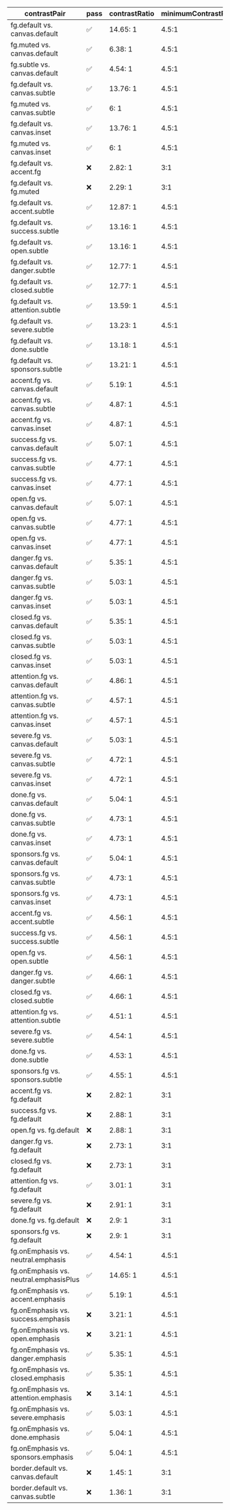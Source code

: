 | contrastPair | pass | contrastRatio | minimumContrastRatio |
| --- | --- | --- | --- |
| fg.default vs. canvas.default | ✅ | 14.65: 1 | 4.5:1 |
| fg.muted vs. canvas.default | ✅ | 6.38: 1 | 4.5:1 |
| fg.subtle vs. canvas.default | ✅ | 4.54: 1 | 4.5:1 |
| fg.default vs. canvas.subtle | ✅ | 13.76: 1 | 4.5:1 |
| fg.muted vs. canvas.subtle | ✅ | 6: 1 | 4.5:1 |
| fg.default vs. canvas.inset | ✅ | 13.76: 1 | 4.5:1 |
| fg.muted vs. canvas.inset | ✅ | 6: 1 | 4.5:1 |
| fg.default vs. accent.fg | ❌ | 2.82: 1 | 3:1 |
| fg.default vs. fg.muted | ❌ | 2.29: 1 | 3:1 |
| fg.default vs. accent.subtle | ✅ | 12.87: 1 | 4.5:1 |
| fg.default vs. success.subtle | ✅ | 13.16: 1 | 4.5:1 |
| fg.default vs. open.subtle | ✅ | 13.16: 1 | 4.5:1 |
| fg.default vs. danger.subtle | ✅ | 12.77: 1 | 4.5:1 |
| fg.default vs. closed.subtle | ✅ | 12.77: 1 | 4.5:1 |
| fg.default vs. attention.subtle | ✅ | 13.59: 1 | 4.5:1 |
| fg.default vs. severe.subtle | ✅ | 13.23: 1 | 4.5:1 |
| fg.default vs. done.subtle | ✅ | 13.18: 1 | 4.5:1 |
| fg.default vs. sponsors.subtle | ✅ | 13.21: 1 | 4.5:1 |
| accent.fg vs. canvas.default | ✅ | 5.19: 1 | 4.5:1 |
| accent.fg vs. canvas.subtle | ✅ | 4.87: 1 | 4.5:1 |
| accent.fg vs. canvas.inset | ✅ | 4.87: 1 | 4.5:1 |
| success.fg vs. canvas.default | ✅ | 5.07: 1 | 4.5:1 |
| success.fg vs. canvas.subtle | ✅ | 4.77: 1 | 4.5:1 |
| success.fg vs. canvas.inset | ✅ | 4.77: 1 | 4.5:1 |
| open.fg vs. canvas.default | ✅ | 5.07: 1 | 4.5:1 |
| open.fg vs. canvas.subtle | ✅ | 4.77: 1 | 4.5:1 |
| open.fg vs. canvas.inset | ✅ | 4.77: 1 | 4.5:1 |
| danger.fg vs. canvas.default | ✅ | 5.35: 1 | 4.5:1 |
| danger.fg vs. canvas.subtle | ✅ | 5.03: 1 | 4.5:1 |
| danger.fg vs. canvas.inset | ✅ | 5.03: 1 | 4.5:1 |
| closed.fg vs. canvas.default | ✅ | 5.35: 1 | 4.5:1 |
| closed.fg vs. canvas.subtle | ✅ | 5.03: 1 | 4.5:1 |
| closed.fg vs. canvas.inset | ✅ | 5.03: 1 | 4.5:1 |
| attention.fg vs. canvas.default | ✅ | 4.86: 1 | 4.5:1 |
| attention.fg vs. canvas.subtle | ✅ | 4.57: 1 | 4.5:1 |
| attention.fg vs. canvas.inset | ✅ | 4.57: 1 | 4.5:1 |
| severe.fg vs. canvas.default | ✅ | 5.03: 1 | 4.5:1 |
| severe.fg vs. canvas.subtle | ✅ | 4.72: 1 | 4.5:1 |
| severe.fg vs. canvas.inset | ✅ | 4.72: 1 | 4.5:1 |
| done.fg vs. canvas.default | ✅ | 5.04: 1 | 4.5:1 |
| done.fg vs. canvas.subtle | ✅ | 4.73: 1 | 4.5:1 |
| done.fg vs. canvas.inset | ✅ | 4.73: 1 | 4.5:1 |
| sponsors.fg vs. canvas.default | ✅ | 5.04: 1 | 4.5:1 |
| sponsors.fg vs. canvas.subtle | ✅ | 4.73: 1 | 4.5:1 |
| sponsors.fg vs. canvas.inset | ✅ | 4.73: 1 | 4.5:1 |
| accent.fg vs. accent.subtle | ✅ | 4.56: 1 | 4.5:1 |
| success.fg vs. success.subtle | ✅ | 4.56: 1 | 4.5:1 |
| open.fg vs. open.subtle | ✅ | 4.56: 1 | 4.5:1 |
| danger.fg vs. danger.subtle | ✅ | 4.66: 1 | 4.5:1 |
| closed.fg vs. closed.subtle | ✅ | 4.66: 1 | 4.5:1 |
| attention.fg vs. attention.subtle | ✅ | 4.51: 1 | 4.5:1 |
| severe.fg vs. severe.subtle | ✅ | 4.54: 1 | 4.5:1 |
| done.fg vs. done.subtle | ✅ | 4.53: 1 | 4.5:1 |
| sponsors.fg vs. sponsors.subtle | ✅ | 4.55: 1 | 4.5:1 |
| accent.fg vs. fg.default | ❌ | 2.82: 1 | 3:1 |
| success.fg vs. fg.default | ❌ | 2.88: 1 | 3:1 |
| open.fg vs. fg.default | ❌ | 2.88: 1 | 3:1 |
| danger.fg vs. fg.default | ❌ | 2.73: 1 | 3:1 |
| closed.fg vs. fg.default | ❌ | 2.73: 1 | 3:1 |
| attention.fg vs. fg.default | ✅ | 3.01: 1 | 3:1 |
| severe.fg vs. fg.default | ❌ | 2.91: 1 | 3:1 |
| done.fg vs. fg.default | ❌ | 2.9: 1 | 3:1 |
| sponsors.fg vs. fg.default | ❌ | 2.9: 1 | 3:1 |
| fg.onEmphasis vs. neutral.emphasis | ✅ | 4.54: 1 | 4.5:1 |
| fg.onEmphasis vs. neutral.emphasisPlus | ✅ | 14.65: 1 | 4.5:1 |
| fg.onEmphasis vs. accent.emphasis | ✅ | 5.19: 1 | 4.5:1 |
| fg.onEmphasis vs. success.emphasis | ❌ | 3.21: 1 | 4.5:1 |
| fg.onEmphasis vs. open.emphasis | ❌ | 3.21: 1 | 4.5:1 |
| fg.onEmphasis vs. danger.emphasis | ✅ | 5.35: 1 | 4.5:1 |
| fg.onEmphasis vs. closed.emphasis | ✅ | 5.35: 1 | 4.5:1 |
| fg.onEmphasis vs. attention.emphasis | ❌ | 3.14: 1 | 4.5:1 |
| fg.onEmphasis vs. severe.emphasis | ✅ | 5.03: 1 | 4.5:1 |
| fg.onEmphasis vs. done.emphasis | ✅ | 5.04: 1 | 4.5:1 |
| fg.onEmphasis vs. sponsors.emphasis | ✅ | 5.04: 1 | 4.5:1 |
| border.default vs. canvas.default | ❌ | 1.45: 1 | 3:1 |
| border.default vs. canvas.subtle | ❌ | 1.36: 1 | 3:1 |
